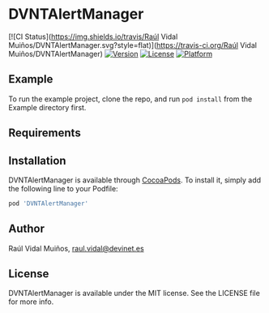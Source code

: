 # DVNTAlertManager

[![CI Status](https://img.shields.io/travis/Raúl Vidal Muiños/DVNTAlertManager.svg?style=flat)](https://travis-ci.org/Raúl Vidal Muiños/DVNTAlertManager)
[![Version](https://img.shields.io/cocoapods/v/DVNTAlertManager.svg?style=flat)](https://cocoapods.org/pods/DVNTAlertManager)
[![License](https://img.shields.io/cocoapods/l/DVNTAlertManager.svg?style=flat)](https://cocoapods.org/pods/DVNTAlertManager)
[![Platform](https://img.shields.io/cocoapods/p/DVNTAlertManager.svg?style=flat)](https://cocoapods.org/pods/DVNTAlertManager)

## Example

To run the example project, clone the repo, and run `pod install` from the Example directory first.

## Requirements

## Installation

DVNTAlertManager is available through [CocoaPods](https://cocoapods.org). To install
it, simply add the following line to your Podfile:

```ruby
pod 'DVNTAlertManager'
```

## Author

Raúl Vidal Muiños, raul.vidal@devinet.es

## License

DVNTAlertManager is available under the MIT license. See the LICENSE file for more info.
